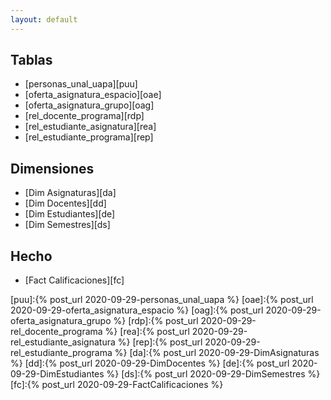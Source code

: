 ```yaml
---
layout: default
---
```


## Tablas
- [personas_unal_uapa][puu]
- [oferta_asignatura_espacio][oae]
- [oferta_asignatura_grupo][oag]
- [rel_docente_programa][rdp]
- [rel_estudiante_asignatura][rea]
- [rel_estudiante_programa][rep]

## Dimensiones
- [Dim Asignaturas][da]
- [Dim Docentes][dd]
- [Dim Estudiantes][de]
- [Dim Semestres][ds]

## Hecho
- [Fact Calificaciones][fc]

[puu]:{% post_url 2020-09-29-personas_unal_uapa %}
[oae]:{% post_url 2020-09-29-oferta_asignatura_espacio %}
[oag]:{% post_url 2020-09-29-oferta_asignatura_grupo %}
[rdp]:{% post_url 2020-09-29-rel_docente_programa %}
[rea]:{% post_url 2020-09-29-rel_estudiante_asignatura %}
[rep]:{% post_url 2020-09-29-rel_estudiante_programa %}
[da]:{% post_url 2020-09-29-DimAsignaturas %}
[dd]:{% post_url 2020-09-29-DimDocentes %}
[de]:{% post_url 2020-09-29-DimEstudiantes %}
[ds]:{% post_url 2020-09-29-DimSemestres %}
[fc]:{% post_url 2020-09-29-FactCalificaciones %}
